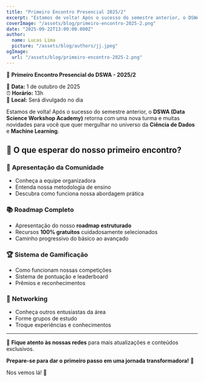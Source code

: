 ```yaml
---
title: "Primeiro Encontro Presencial 2025/2"
excerpt: "Estamos de volta! Após o sucesso do semestre anterior, o DSWA retorna com uma nova turma e muitas novidades. Venha conhecer a comunidade e dar início à sua jornada na Ciência de Dados!"
coverImage: "/assets/blog/primeiro-encontro-2025-2.png"
date: "2025-09-22T13:00:00.000Z"
author:
  name: Lucas Lima
  picture: "/assets/blog/authors/jj.jpeg"
ogImage:
  url: "/assets/blog/primeiro-encontro-2025-2.png"
---
```


🎉 **Primeiro Encontro Presencial do DSWA - 2025/2**

📅 **Data:** 1 de outubro de 2025  
⏰ **Horário:** 13h  
📍 **Local:** Será divulgado no dia 

Estamos de volta! Após o sucesso do semestre anterior, o **DSWA (Data Science Workshop Academy)** retorna com uma nova turma e muitas novidades para você que quer mergulhar no universo da **Ciência de Dados** e **Machine Learning**.

## 🚀 O que esperar do nosso primeiro encontro?

### 🎯 **Apresentação da Comunidade**

- Conheça a equipe organizadora
- Entenda nossa metodologia de ensino
- Descubra como funciona nossa abordagem prática

### 📚 **Roadmap Completo**

- Apresentação do nosso **roadmap estruturado**
- Recursos **100% gratuitos** cuidadosamente selecionados
- Caminho progressivo do básico ao avançado

### 🏆 **Sistema de Gamificação**

- Como funcionam nossas competições
- Sistema de pontuação e leaderboard
- Prêmios e reconhecimentos

### 🤝 **Networking**

- Conheça outros entusiastas da área
- Forme grupos de estudo
- Troque experiências e conhecimentos

---

🔗 **Fique atento às nossas redes** para mais atualizações e conteúdos exclusivos.

**Prepare-se para dar o primeiro passo em uma jornada transformadora!** 🚀

Nos vemos lá! 💪
